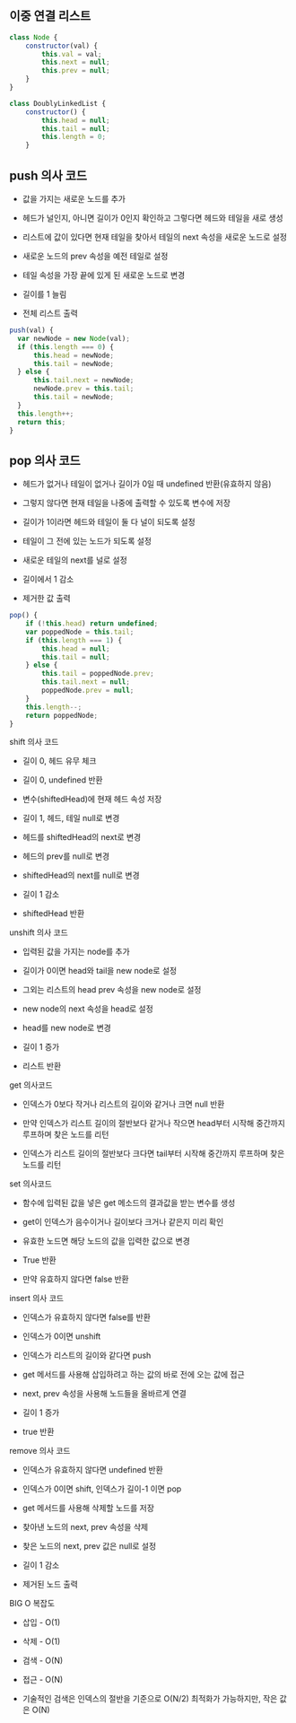 ## 이중 연결 리스트

```js
class Node {
    constructor(val) {
        this.val = val;
        this.next = null;
        this.prev = null;
    }
}

class DoublyLinkedList {
    constructor() {
        this.head = null;
        this.tail = null;
        this.length = 0;
    }
```

## push 의사 코드

- 값을 가지는 새로운 노드를 추가

- 헤드가 널인지, 아니면 길이가 0인지 확인하고 그렇다면 헤드와 테일을 새로 생성

- 리스트에 값이 있다면 현재 테일을 찾아서 테일의 next 속성을 새로운 노드로 설정

- 새로운 노드의 prev 속성을 예전 테일로 설정

- 테일 속성을 가장 끝에 있게 된 새로운 노드로 변경

- 길이를 1 늘림

- 전체 리스트 출력

```js
push(val) {
  var newNode = new Node(val);
  if (this.length === 0) {
      this.head = newNode;
      this.tail = newNode;
  } else {
      this.tail.next = newNode;
      newNode.prev = this.tail;
      this.tail = newNode;
  }
  this.length++;
  return this;
}
```

## pop 의사 코드

- 헤드가 없거나 테일이 없거나 길이가 0일 때 undefined 반환(유효하지 않음)

- 그렇지 않다면 현재 테일을 나중에 출력할 수 있도록 변수에 저장

- 길이가 1이라면 헤드와 테일이 둘 다 널이 되도록 설정

- 테일이 그 전에 있는 노드가 되도록 설정

- 새로운 테일의 next를 널로 설정

- 길이에서 1 감소

- 제거한 값 출력

```js
pop() {
    if (!this.head) return undefined;
    var poppedNode = this.tail;
    if (this.length === 1) {
        this.head = null;
        this.tail = null;
    } else {
        this.tail = poppedNode.prev;
        this.tail.next = null;
        poppedNode.prev = null;
    }
    this.length--;
    return poppedNode;
}
```

shift 의사 코드

- 길이 0, 헤드 유무 체크

- 길이 0, undefined 반환

- 변수(shiftedHead)에 현재 헤드 속성 저장

- 길이 1, 헤드, 테일 null로 변경

- 헤드를 shiftedHead의 next로 변경

- 헤드의 prev를 null로 변경

- shiftedHead의 next를 null로 변경

- 길이 1 감소

- shiftedHead 반환

unshift 의사 코드

- 입력된 값을 가지는 node를 추가

- 길이가 0이면 head와 tail을 new node로 설정

- 그외는 리스트의 head prev 속성을 new node로 설정

- new node의 next 속성을 head로 설정

- head를 new node로 변경

- 길이 1 증가

- 리스트 반환

get 의사코드

- 인덱스가 0보다 작거나 리스트의 길이와 같거나 크면 null 반환

- 만약 인덱스가 리스트 길이의 절반보다 같거나 작으면 head부터 시작해 중간까지 루프하며 찾은 노드를 리턴

- 인덱스가 리스트 길이의 절반보다 크다면 tail부터 시작해 중간까지 루프하며 찾은 노드를 리턴

set 의사코드

- 함수에 입력된 값을 넣은 get 메소드의 결과값을 받는 변수를 생성

- get이 인덱스가 음수이거나 길이보다 크거나 같은지 미리 확인

- 유효한 노드면 해당 노드의 값을 입력한 값으로 변경

- True 반환

- 만약 유효하지 않다면 false 반환

insert 의사 코드

- 인덱스가 유효하지 않다면 false를 반환

- 인덱스가 0이면 unshift

- 인덱스가 리스트의 길이와 같다면 push

- get 메서드를 사용해 삽입하려고 하는 값의 바로 전에 오는 값에 접근

- next, prev 속성을 사용해 노드들을 올바르게 연결

- 길이 1 증가

- true 반환

remove 의사 코드

- 인덱스가 유효하지 않다면 undefined 반환

- 인덱스가 0이면 shift, 인덱스가 길이-1 이면 pop

- get 메서드를 사용해 삭제할 노드를 저장

- 찾아낸 노드의 next, prev 속성을 삭제

- 찾은 노드의 next, prev 값은 null로 설정

- 길이 1 감소

- 제거된 노드 출력

BIG O 복잡도

- 삽입 - O(1)

- 삭제 - O(1)

- 검색 - O(N)

- 접근 - O(N)

- 기술적인 검색은 인덱스의 절반을 기준으로 O(N/2) 최적화가 가능하지만, 작은 값은 O(N)
